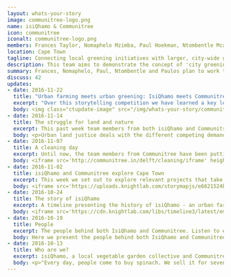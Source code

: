 ```yaml
---
layout: whats-your-story
image: communitree-logo.png
name: isiQhamo & Communitree
icon: communitree
iconalt: communitree-logo.png
members: Frances Taylor, Nomaphelo Mzimba, Paul Hoekman, Ntombentle Mcasa and Paulos Ngowana
location: Cape Town
tagline: Connecting local greening initiatives with larger, city-wide greening strategies
description: This team aims to demonstrate the concept of 'city greening', through their work in Delft, Cape Town.
summary: Frances, Nomaphelo, Paul, Ntombentle and Paulos plan to work together with local government, other organisations and the public to integrate the their vision for the community of Delft with a citywide strategy of urban greening and gardening.
discuss: 42
updates:
- date: 2016-11-22
  title: "Urban farming meets urban greening: IsiQhamo meets Communitree"
  excerpt: "Over this storytelling competition we have learned a key lesson that we will take with us into our future work: If we don’t take care of people, nature suffers. If we don’t take care of nature, people suffer. This is a big challenge to take on, but, you will see from our story that we have already got the train moving. Start running now if you would like jump on and join us on our adventure together"
  body: <img class="ctupdate-image" src="/img/whats-your-story/communitree-3.1.jpg"><p><i>IsiQhamo&#58; Nomaphelo Mzimba, Paulos Ngowana, Ntombentle Mcasa (and 12 other members)<br>Communitree&#58; Paul Hoekman, Frances Taylor</i></p><p>In 2015 Nomaphelo meets Frances at a Popular Education workshop. A year later they started working together on a project combining urban farming (Nomaphelo’s passion) and urban greening (Frances’ passion). We have grown to 17 people now and have since created veg gardens and wetlands together. We have big plans for the future&#58; growing a veg garden business and greening Cape Town, starting with Delft. The urgency of food security and urban biodiversity loss drives us. These are one and the same issue.</p><a class="btn btn-primary btn-lg" href="http://communitree.in/delft">isiQhamo & Communitree's story <i class="fa fa-external-link" aria-hidden="true"></i></a>
- date: 2016-11-14
  title: The struggle for land and nature
  excerpt: This past week team members from both isiQhamo and Communitree attended Ndifuna Ukwazi’s Urban Land Justice Gathering 2016, where, among other things, they went on guided tours of the social housing and eviction issues in Woodstock and Seapoint. This week’s submission deals with the concept or urban land justice in Cape Town.
  body: <p>Urban land justice deals with the different competing demand for the same land, including housing, agriculture and conservation. Because there is always a thirsty commercial motivation driving the threat of development of land, agriculture and conservation are often zoned with a 'hard' edge, resulting in conservation and agriculture being planned for as completely separate from housing. This poster challenges the notion of humans as separate from their indigenous and agricultural environment and critiques the practice of making development decisions without local contextual understanding and a sense of what land zoning means for the people and nature that already live in and interact with that place.</p><img class="ctupdate-image" src="/img/whats-your-story/communitree-2.1.png">
- date: 2016-11-07
  title: A cleaning day
  excerpt: Until now, the team members from Communitree have been putting together the weekly content pieces. This week isiQhamo decided to give it a try!
  body: <iframe src='http://communitree.in/delft/cleaning/iframe' height='700' frameborder='0'></iframe>
- date: 2016-11-02
  title: isiQhamo and Communitree explore Cape Town
  excerpt: This week we set out to explore relevant projects that take place in the surrounding areas. After all, many people are doing great work and the best way to improve our own projects is by learning from and connecting with others. So, early last Friday morning we set out to explore what else is out there!
  body: <iframe src='https://uploads.knightlab.com/storymapjs/e6621524b288bbbf59c98cd6ae653a39/inspirational-field-trip/index.html' height='800' frameborder='0'></iframe>
- date: 2016-10-24
  title: The story of isiQhamo
  excerpt: A timeline presenting the history of isiQhamo - an urban farming cooperative located in Delft, Cape Town
  body: <iframe src='https://cdn.knightlab.com/libs/timeline3/latest/embed/index.html?source=1KCTEMsA0eydYnJ-2ynjv7BRFS4XGUvejubo6g2GLKC8&font=Default&lang=en&initial_zoom=2&height=650' height='650' frameborder='0'></iframe>
- date: 2016-10-19
  title: People
  excerpt: The people behind both IsiQhamo and Communitree. Listen to each of them describing their inspiration for working together to garden and green in Cape Town
  body: Here we present the people behind both IsiQhamo and Communitree. Listen to each of them describing their inspiration for working together to garden and green in Cape Town. Please note that some videos are in isiXhosa, and others in English. We hope to subtitle each video in the near future.<br><br><iframe class="communitree-iframe" src="http://communitree.in/delft/people/iframe"></iframe>
- date: 2016-10-13
  title: Who are we?
  excerpt: isiQhamo, a local vegetable garden collective and Communitree, an organisation focused on greening Cape Town, are working together for the &#35;CBStoryChallenge to create improve public space and environmental conservation for areas such as Delft, a township on the outskirts of the city.
  body: <p>"Every day, people come to buy spinach. We sell it for seven or eight rant, where at the shops, it is ten rand," explains Nomaphelo Mzimba, leader and Inspector of Gardens at isiQhamo, a vegetable garden collective in Delft. "It is fresh; we cut it <i>right there</i>. Now we want potatoes and everything from the ground."</p><p>"Mielies as well," adds Nontle Mcasa, also of isiQhamo. "And it avoids going on transport, to order and to go and collect the order."</p><p>isiQhamo has been working for more than a year trying to get permission to use a piece of public land to expand their production. In the meantime they have been setting up sidewalk gardens next to a road where people often dump their garbage. "We saw the ground was dirty. We cleared it and we can now work it. The ground produces so we can eat," says Paulos Ngowana, another member of the team.</p><div class="col-xs-4 sdcu1-left"><img class="ctupdate-image" src="/img/whats-your-story/communitree-1.1.jpg"><i>Frances Taylor</i></div><div class="col-xs-4 sdcu1-left"><img class="ctupdate-image" src="/img/whats-your-story/communitree-1.2.jpg"><i>Nomaphelo Mzimba</i></div><p>isiQhamo, whose focus is urban farming, is working with Communitree, an organisation focused on greening Cape Town. Frances Taylor of Communitree explains&#58; "There are so many people in Cape Town who love gardening and enjoy being in spaces with trees and plants. Some parts of Cape Town, usually the wealthy ones, are far more green and lush than others."</p><p>Communitree aspires to help people - especially people who have the kind of inspiration that isiQhamo  has - to make their area greener and more beautiful. Communitree is also concerned with what type of greening is happening. We want our greening projects to contribute to the integrity of Cape Town’s environment - be it cleaner water, cleaner air, green corridors between conservation areas, and so forth.</p><p>isiQhamo wants to farm next to an area zoned for conservation. We want to work together so that their farming activities help form a barrier preventing people from dumping on the conservation area. The dumping dirties the soil and pollutes the water that children play in. We would also like the conservation area to be more of a public space that the people of Delft can enjoy in the same way that people in Newlands enjoy Table Mountain.</p><p>The core of our story is about taking action to improve food security and to prevent environmental degradation. Communitree meets isiQhamo&#58; urban greening meets urban farming.</p><p>"These two have a strong overlap, but very much require collaboration, planning and a unified vision to work in the long term. During this competition we are working on building our joint vision and building our team. This is just the first step of a bigger project." says Paul Hoekman, of Communitree. Both organisations want to grow. Communitree wants to expand to other cities as well.</p><div class="col-xs-4 sdcu1-left"><img class="ctupdate-image" src="/img/whats-your-story/communitree-1.3.jpg"><i>Ntombentle Mcasa</i></div><div class="col-xs-4 sdcu1-left"><img class="ctupdate-image" src="/img/whats-your-story/communitree-1.4.jpg"><i>Paul Hoekman</i></div><div class="col-xs-4 sdcu1-left"><img class="ctupdate-image" src="/img/whats-your-story/communitree-1.5.jpg"><i>Paulos Ngowana</i></div><p>"We expect our story to have back stories and side stories of working together across cultural and language barriers, and the difficulties of inequality in a working group."</p><p>Both of our projects furthermore depend on community involvement. "We would like to let people know they can get up in the morning and work and come home with something to put on the table for the children", says Mcasa.</p><p>Communitree also aims at mobilising the larger Delft community to support the greening project. Through this collaboration, we aim to engage the local population in our projects and strengthen community ties.</p><p>Our first day at the Codebridge workshop was great because be learned about all the tools we could use to get our story out there. We agreed to make all material in both English and isiXhosa so that people can express themselves in the way they are most comfortable, and with dignity. We ended feeling comfortable working together and are really excited about the project. We believe we can inspire action and create a network of support through this competition. We are very excited to take our project forward.</p>
---
```

